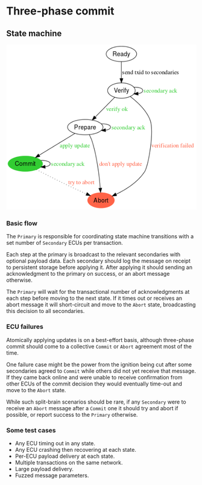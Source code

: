 # Three-phase commit

## State machine

![State machine](3pc.png)

### Basic flow

The `Primary` is responsible for coordinating state machine transitions with a set number of `Secondary` ECUs per transaction.

Each step at the primary is broadcast to the relevant secondaries with optional payload data. Each secondary should log the message on receipt to persistent storage before applying it. After applying it should sending an acknowledgment to the primary on success, or an abort message otherwise.

The `Primary` will wait for the transactional number of acknowledgments at each step before moving to the next state. If it times out or receives an abort message it will short-circuit and move to the `Abort` state, broadcasting this decision to all secondaries.

### ECU failures

Atomically applying updates is on a best-effort basis, although three-phase commit should come to a collective `Commit` or `Abort` agreement most of the time.

One failure case might be the power from the ignition being cut after some secondaries agreed to `Commit` while others did not yet receive that message. If they came back online and were unable to receive confirmation from other ECUs of the commit decision they would eventually time-out and move to the `Abort` state.

While such split-brain scenarios should be rare, if any `Secondary` were to receive an `Abort` message after a `Commit` one it should try and abort if possible, or report success to the `Primary` otherwise.

### Some test cases

* Any ECU timing out in any state.
* Any ECU crashing then recovering at each state.
* Per-ECU payload delivery at each state.
* Multiple transactions on the same network.
* Large payload delivery.
* Fuzzed message parameters.
